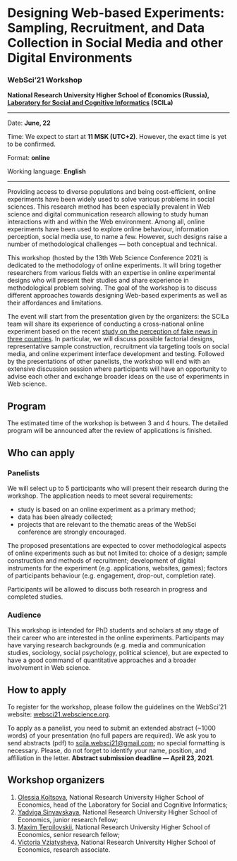 # Designing Web-based Experiments: Sampling, Recruitment, and Data Collection in Social Media and other Digital Environments

### __WebSci’21 Workshop__

__National Research University Higher School of Economics (Russia),
[Laboratory for Social and Cognitive Informatics](https://scila.hse.ru/en/) (SCILa)__

---

Date: __June, 22__

Time: We expect to start at __11 MSK (UTC+2)__. However, the exact time is yet to be confirmed.

Format: __online__

Working language: __English__

---

Providing access to diverse populations and being cost-efficient,
online experiments have been widely used to solve various problems
in social sciences. This research method has been especially
prevalent in Web science and digital communication research allowing
to study human interactions with and within the Web environment.
Among all, online experiments have been used to explore online
behaviour, information perception, social media use, to name a few.
However, such designs raise a number of methodological challenges —
both conceptual and technical.

This workshop (hosted by the 13th Web Science Conference 2021) is
dedicated to the methodology of online experiments. It will bring
together researchers from various fields with an expertise in online
experimental designs who will present their studies and share
experience in methodological problem solving. The goal of the
workshop is to discuss different approaches towards designing
Web-based experiments as well as their affordances and limitations.

The event will start from the presentation given by the
organizers: the SCILa team will share its experience of
conducting a cross-national online experiment based on the
recent [study on the perception of fake news in three countries](https://scila.hse.ru/en/fakenews).
In particular, we will discuss possible factorial designs,
representative sample construction, recruitment via targeting
tools on social media, and online experiment interface
development and testing. Followed by the presentations of other
panelists, the workshop will end with an extensive discussion
session where participants will have an opportunity to advise
each other and exchange broader ideas on the use of experiments
in Web science.

## Program

The estimated time of the workshop is between 3 and 4 hours. The
detailed program will be announced after the review of
applications is finished.

## Who can apply

### Panelists

We will select up to 5 participants who will present their
research during the workshop. The application needs to meet
several requirements:

- study is based on an online experiment as a primary method;
- data has been already collected;
- projects that are relevant to the thematic areas of the WebSci conference are strongly encouraged.

The proposed presentations are expected to cover methodological
aspects of online experiments such as but not limited to: choice
of a design; sample construction and methods of recruitment;
development of digital instruments for the experiment (e.g.
applications, websites, games); factors of participants
behaviour (e.g. engagement, drop-out, completion rate).

Participants will be allowed to discuss both research in
progress and completed studies.

### Audience

This workshop is intended for PhD students and scholars at any
stage of their career who are interested in the online
experiments. Participants may have varying research backgrounds
(e.g. media and communication studies, sociology, social
psychology, political science), but are expected to have a good
command of quantitative approaches and a broader involvement in
Web science. 

## How to apply

To register for the workshop, please follow the guidelines on
the WebSci’21 website: [websci21.webscience.org](https://websci21.webscience.org).

To apply as a panelist, you need to submit an extended abstract (~1000 words) of your presentation (no full papers are required). We ask you to send abstracts (pdf) to scila.websci21@gmail.com; no special formatting is necessary. Please, do not forget to identify your name, position, and affiliation in the letter. __Abstract submission deadline &mdash; April 23, 2021__.

## Workshop organizers

1. [Olessia Koltsova](https://www.hse.ru/en/org/persons/202747), National Research University Higher School of Economics, head of the Laboratory for Social and Cognitive Informatics;
2. [Yadviga Sinyavskaya](https://www.hse.ru/org/persons/130071048), National Research University Higher School of Economics, junior research fellow;
3. [Maxim Terpilovskii](https://www.hse.ru/staff/mterpilowski), National Research University Higher School of Economics, senior research fellow;
4. [Victoria Vziatysheva](https://www.hse.ru/org/persons/254307803), National Research University Higher School of Economics, research associate.
